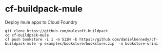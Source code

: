 cf-buildpack-mule
=================

Deploy mule apps to Cloud Foundry

```
git clone https://github.com/mulesoft-buildpack
cd cf-buildpack-mule
cf push bookstore -i 1 -m 512M -b https://github.com/danielkennedy/cf-buildpack-mule -p examples/bookstore/bookstore.zip  -n bookstore-srini
```
